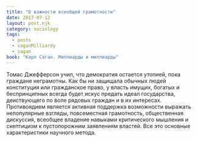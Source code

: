 ```yaml
---
title: "О важности всеобщей грамотности"
date: 2017-07-12
layout: post.njk
category: sociology
tags:
  - posts
  - saganMilliardy
  - sagan
book: "Карл Саган. Миллиарды и миллиарды"
---
```


Томас Джефферсон учил, что демократия остается утопией, пока граждане неграмотны. Как бы ни защищала обычных людей конституция или гражданское право, у власть имущих, богатых и беспринципных всегда будет искус предать идеал государства, деиствующего по воле рядовых граждан и в их интересах. Противоядием является активная поддержка возможности выражать непопулярные взгляды, повсеместная грамотность, общественная дискуссия, всеобщее владение навыками критического мышления и скептицизм к пустопорожним заявлениям властей. Все это основные характеристики научного метода.
